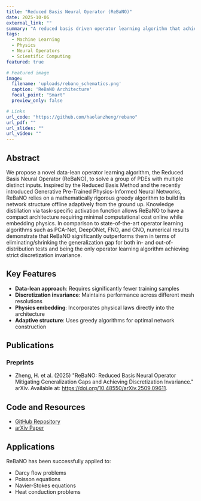 ```yaml
---
title: "Reduced Basis Neural Operator (ReBaNO)"
date: 2025-10-06
external_link: ""
summary: "A reduced basis driven operator learning algorithm that achieves discretization invariance and mitigates generalization gaps."
tags:
  - Machine Learning
  - Physics
  - Neural Operators
  - Scientific Computing
featured: true

# Featured image
image:
  filename: 'uploads/rebano_schematics.png'
  caption: 'ReBaNO Architecture'
  focal_point: "Smart"
  preview_only: false

# Links
url_code: "https://github.com/haolanzheng/rebano"
url_pdf: ""
url_slides: ""
url_video: ""
---
```


## Abstract 
We propose a novel data-lean operator learning algorithm, the Reduced Basis Neural Operator (ReBaNO), to solve a group of PDEs with multiple distinct inputs. Inspired by the Reduced Basis Method and the recently introduced Generative Pre-Trained Physics-Informed Neural Networks, ReBaNO relies on a mathematically rigorous greedy algorithm to build its network structure offline adaptively from the ground up. Knowledge distillation via task-specific activation function allows ReBaNO to have a compact architecture requiring minimal computational cost online while embedding physics. In comparison to state-of-the-art operator learning algorithms such as PCA-Net, DeepONet, FNO, and CNO, numerical results demonstrate that ReBaNO significantly outperforms them in terms of eliminating/shrinking the generalization gap for both in- and out-of-distribution tests and being the only operator learning algorithm achieving strict discretization invariance.

## Key Features

- **Data-lean approach**: Requires significantly fewer training samples
- **Discretization invariance**: Maintains performance across different mesh resolutions
- **Physics embedding**: Incorporates physical laws directly into the architecture
- **Adaptive structure**: Uses greedy algorithms for optimal network construction

## Publications

### Preprints
- Zheng, H. et al. (2025) "ReBaNO: Reduced Basis Neural Operator Mitigating Generalization Gaps and Achieving Discretization Invariance." arXiv. Available at: https://doi.org/10.48550/arXiv.2509.09611.

## Code and Resources

- [GitHub Repository](https://github.com/haolanzheng/rebano)
- [arXiv Paper](https://doi.org/10.48550/arXiv.2509.09611)

## Applications

ReBaNO has been successfully applied to:
- Darcy flow problems
- Poisson equations  
- Navier-Stokes equations
- Heat conduction problems